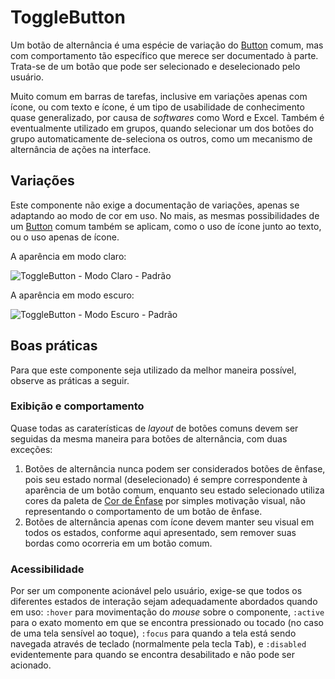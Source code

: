 # ToggleButton

Um botão de alternância é uma espécie de variação do [Button](./button.md) comum, mas com comportamento tão específico que merece ser documentado à parte. Trata-se de um botão que pode ser selecionado e deselecionado pelo usuário.

Muito comum em barras de tarefas, inclusive em variações apenas com ícone, ou com texto e ícone, é um tipo de usabilidade de conhecimento quase generalizado, por causa de _softwares_ como Word e Excel. Também é eventualmente utilizado em grupos, quando selecionar um dos botões do grupo automaticamente de-seleciona os outros, como um mecanismo de alternância de ações na interface.

## Variações

Este componente não exige a documentação de variações, apenas se adaptando ao modo de cor em uso. No mais, as mesmas possibilidades de um [Button](./button.md) comum também se aplicam, como o uso de ícone junto ao texto, ou o uso apenas de ícone.

A aparência em modo claro:

![ToggleButton - Modo Claro - Padrão](~@source/assets/images/component-togglebutton-light-standard.png)

A aparência em modo escuro:

![ToggleButton - Modo Escuro - Padrão](~@source/assets/images/component-togglebutton-dark-standard.png)

## Boas práticas

Para que este componente seja utilizado da melhor maneira possível, observe as práticas a seguir.

### Exibição e comportamento

Quase todas as caraterísticas de _layout_ de botões comuns devem ser seguidas da mesma maneira para botões de alternância, com duas exceções:

1. Botões de alternância nunca podem ser considerados botões de ênfase, pois seu estado normal (deselecionado) é sempre correspondente à aparência de um botão comum, enquanto seu estado selecionado utiliza cores da paleta de [Cor de Ênfase](../guia-visual/cores.md#paleta-de-cor-de-ênfase) por simples motivação visual, não representando o comportamento de um botão de ênfase.
2. Botões de alternância apenas com ícone devem manter seu visual em todos os estados, conforme aqui apresentado, sem remover suas bordas como ocorreria em um botão comum.

### Acessibilidade

Por ser um componente acionável pelo usuário, exige-se que todos os diferentes estados de interação sejam adequadamente abordados quando em uso: `:hover` para movimentação do _mouse_ sobre o componente, `:active` para o exato momento em que se encontra pressionado ou tocado (no caso de uma tela sensível ao toque), `:focus` para quando a tela está sendo navegada através de teclado (normalmente pela tecla <kbd>Tab</kbd>), e `:disabled` evidentemente para quando se encontra desabilitado e não pode ser acionado.
